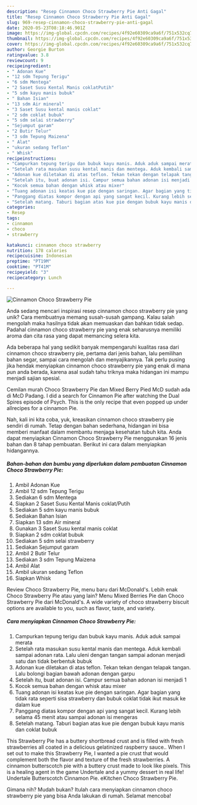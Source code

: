 ```yaml
---
description: "Resep Cinnamon Choco Strawberry Pie Anti Gagal"
title: "Resep Cinnamon Choco Strawberry Pie Anti Gagal"
slug: 969-resep-cinnamon-choco-strawberry-pie-anti-gagal
date: 2020-05-23T08:18:46.901Z
image: https://img-global.cpcdn.com/recipes/4f92e60309ca9a6f/751x532cq70/cinnamon-choco-strawberry-pie-foto-resep-utama.jpg
thumbnail: https://img-global.cpcdn.com/recipes/4f92e60309ca9a6f/751x532cq70/cinnamon-choco-strawberry-pie-foto-resep-utama.jpg
cover: https://img-global.cpcdn.com/recipes/4f92e60309ca9a6f/751x532cq70/cinnamon-choco-strawberry-pie-foto-resep-utama.jpg
author: Georgie Burton
ratingvalue: 3.8
reviewcount: 9
recipeingredient:
- " Adonan Kue"
- "12 sdm Tepung Terigu"
- "6 sdm Mentega"
- "2 Saset Susu Kental Manis coklatPutih"
- "5 sdm kayu manis bubuk"
- " Bahan Isian"
- "13 sdm Air mineral"
- "3 Saset Susu kental manis coklat"
- "2 sdm coklat bubuk"
- "5 sdm selai strawberry"
- "Sejumput garam"
- "2 Butir Telur"
- "3 sdm Tepung Maizena"
- " Alat"
- "ukuran sedang Teflon"
- " Whisk"
recipeinstructions:
- "Campurkan tepung terigu dan bubuk kayu manis. Aduk aduk sampai merata"
- "Setelah rata masukan susu kental manis dan mentega. Aduk kembali sampai adonan rata. Lalu uleni dengan tangan sampai adonan menjadi satu dan tidak berbentuk bubuk"
- "Adonan kue diletakan di atas teflon. Tekan tekan dengan telapak tangan. Lalu bolongi bagian bawah adonan dengan garpu"
- "Setelah itu, buat adonan isi. Campur semua bahan adonan isi menjadi 1"
- "Kocok semua bahan dengan whisk atau mixer"
- "Tuang adonan isi keatas kue pie dengan saringan. Agar bagian yang tidak rata seperti sisa strawberry dan bubuk coklat tidak ikut masuk ke dalam kue"
- "Panggang diatas kompor dengan api yang sangat kecil. Kurang lebih selama 45 menit atau sampai adonan isi mengeras"
- "Setelah matang. Taburi bagian atas kue pie dengan bubuk kayu manis dan coklat bubuk"
categories:
- Resep
tags:
- cinnamon
- choco
- strawberry

katakunci: cinnamon choco strawberry 
nutrition: 178 calories
recipecuisine: Indonesian
preptime: "PT19M"
cooktime: "PT41M"
recipeyield: "3"
recipecategory: Lunch

---
```



![Cinnamon Choco Strawberry Pie](https://img-global.cpcdn.com/recipes/4f92e60309ca9a6f/751x532cq70/cinnamon-choco-strawberry-pie-foto-resep-utama.jpg)

Anda sedang mencari inspirasi resep cinnamon choco strawberry pie yang unik? Cara membuatnya memang susah-susah gampang. Kalau salah mengolah maka hasilnya tidak akan memuaskan dan bahkan tidak sedap. Padahal cinnamon choco strawberry pie yang enak seharusnya memiliki aroma dan cita rasa yang dapat memancing selera kita.

Ada beberapa hal yang sedikit banyak mempengaruhi kualitas rasa dari cinnamon choco strawberry pie, pertama dari jenis bahan, lalu pemilihan bahan segar, sampai cara mengolah dan menyajikannya. Tak perlu pusing jika hendak menyiapkan cinnamon choco strawberry pie yang enak di mana pun anda berada, karena asal sudah tahu triknya maka hidangan ini mampu menjadi sajian spesial.

Cemilan murah Choco Strawberry Pie dan Mixed Berry Pied McD sudah ada di McD Padang. I did a search for Cinnamon Pie after watching the Dual Spires episode of Psych. This is the only recipe that even popped up under allrecipes for a cinnamon Pie.


Nah, kali ini kita coba, yuk, kreasikan cinnamon choco strawberry pie sendiri di rumah. Tetap dengan bahan sederhana, hidangan ini bisa memberi manfaat dalam membantu menjaga kesehatan tubuh kita. Anda dapat menyiapkan Cinnamon Choco Strawberry Pie menggunakan 16 jenis bahan dan 8 tahap pembuatan. Berikut ini cara dalam menyiapkan hidangannya.

<!--inarticleads1-->

##### Bahan-bahan dan bumbu yang diperlukan dalam pembuatan Cinnamon Choco Strawberry Pie:

1. Ambil  Adonan Kue
1. Ambil 12 sdm Tepung Terigu
1. Sediakan 6 sdm Mentega
1. Siapkan 2 Saset Susu Kental Manis coklat/Putih
1. Sediakan 5 sdm kayu manis bubuk
1. Sediakan  Bahan Isian
1. Siapkan 13 sdm Air mineral
1. Gunakan 3 Saset Susu kental manis coklat
1. Siapkan 2 sdm coklat bubuk
1. Sediakan 5 sdm selai strawberry
1. Sediakan Sejumput garam
1. Ambil 2 Butir Telur
1. Sediakan 3 sdm Tepung Maizena
1. Ambil  Alat
1. Ambil ukuran sedang Teflon
1. Siapkan  Whisk


Review Choco Strawberry Pie, menu baru dari McDonald&#39;s. Lebih enak Choco Strawberry Pie atau yang lain? Menu Mixed Berries Pie dan Choco Strawberry Pie dari McDonald&#39;s. A wide variety of choco strawberry biscuit options are available to you, such as flavor, taste, and variety. 

<!--inarticleads2-->

##### Cara menyiapkan Cinnamon Choco Strawberry Pie:

1. Campurkan tepung terigu dan bubuk kayu manis. Aduk aduk sampai merata
1. Setelah rata masukan susu kental manis dan mentega. Aduk kembali sampai adonan rata. Lalu uleni dengan tangan sampai adonan menjadi satu dan tidak berbentuk bubuk
1. Adonan kue diletakan di atas teflon. Tekan tekan dengan telapak tangan. Lalu bolongi bagian bawah adonan dengan garpu
1. Setelah itu, buat adonan isi. Campur semua bahan adonan isi menjadi 1
1. Kocok semua bahan dengan whisk atau mixer
1. Tuang adonan isi keatas kue pie dengan saringan. Agar bagian yang tidak rata seperti sisa strawberry dan bubuk coklat tidak ikut masuk ke dalam kue
1. Panggang diatas kompor dengan api yang sangat kecil. Kurang lebih selama 45 menit atau sampai adonan isi mengeras
1. Setelah matang. Taburi bagian atas kue pie dengan bubuk kayu manis dan coklat bubuk


This Strawberry Pie has a buttery shortbread crust and is filled with fresh strawberries all coated in a delicious gelatinized raspberry sauce.. When I set out to make this Strawberry Pie, I wanted a pie crust that would complement both the flavor and texture of the fresh strawberries. A cinnamon butterscotch pie with a buttery crust made to look like pixels. This is a healing agent in the game Undertale and a yummy dessert in real life! Undertale Butterscotch Cinnamon Pie. eKitchen Choco Strawberry Pie. 

Gimana nih? Mudah bukan? Itulah cara menyiapkan cinnamon choco strawberry pie yang bisa Anda lakukan di rumah. Selamat mencoba!
